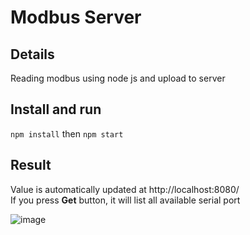 # Modbus Server
## Details
 Reading modbus using node js and upload to server
## Install and run
`npm install` then `npm start`
## Result
Value is automatically updated at http://localhost:8080/ <br>
If you press **Get** button, it will list all available serial port

![image](https://user-images.githubusercontent.com/110149749/182131562-daa8338a-a4ab-4ef3-8dbb-3f5b7d88632f.png)

